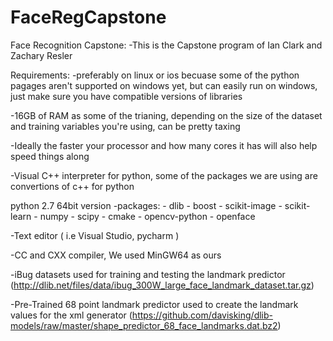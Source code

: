 # FaceRegCapstone
Face Recognition Capstone:
-This is the Capstone program of Ian Clark and Zachary Resler

Requirements:
-preferably on linux or ios becuase some of the python pagages aren't supported on windows yet, but can easily run on windows, just make sure you have compatible versions of libraries

-16GB of RAM as some of the trianing, depending on the size of the dataset and training variables you're using, can be pretty taxing

-Ideally the faster your processor and how many cores it has will also help speed things along

-Visual C++ interpreter for python, some of the packages we are using are convertions of c++ for python

python 2.7 64bit version
    -packages:
        - dlib
        - boost
        - scikit-image
        - scikit-learn
        - numpy
        - scipy
        - cmake
        - opencv-python
        - openface 

-Text editor ( i.e Visual Studio, pycharm )

-CC and CXX compiler, We used MinGW64 as ours

-iBug datasets used for training and testing the landmark predictor 
(http://dlib.net/files/data/ibug_300W_large_face_landmark_dataset.tar.gz)

-Pre-Trained 68 point landmark predictor used to create the landmark values for the xml generator (https://github.com/davisking/dlib-models/raw/master/shape_predictor_68_face_landmarks.dat.bz2)


